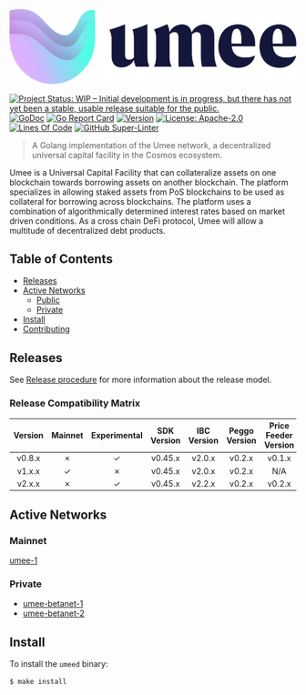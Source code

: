 <!-- markdownlint-disable MD041 -->
<!-- markdownlint-disable MD013 -->

![Logo!](assets/umee-logo.png)

[![Project Status: WIP – Initial development is in progress, but there has not yet been a stable, usable release suitable for the public.](https://img.shields.io/badge/repo%20status-WIP-yellow.svg?style=flat-square)](https://www.repostatus.org/#wip)
[![GoDoc](https://img.shields.io/badge/godoc-reference-blue?style=flat-square&logo=go)](https://godoc.org/github.com/umee-network/umee)
[![Go Report Card](https://goreportcard.com/badge/github.com/umee-network/umee?style=flat-square)](https://goreportcard.com/report/github.com/umee-network/umee)
[![Version](https://img.shields.io/github/tag/umee-network/umee.svg?style=flat-square)](https://github.com/umee-network/umee/releases/latest)
[![License: Apache-2.0](https://img.shields.io/github/license/umee-network/umee.svg?style=flat-square)](https://github.com/umee-network/umee/blob/main/LICENSE)
[![Lines Of Code](https://img.shields.io/tokei/lines/github/umee-network/umee?style=flat-square)](https://github.com/umee-network/umee)
[![GitHub Super-Linter](https://img.shields.io/github/workflow/status/umee-network/umee/Lint?style=flat-square&label=Lint)](https://github.com/marketplace/actions/super-linter)

> A Golang implementation of the Umee network, a decentralized universal capital
> facility in the Cosmos ecosystem.

Umee is a Universal Capital Facility that can collateralize assets on one blockchain
towards borrowing assets on another blockchain. The platform specializes in
allowing staked assets from PoS blockchains to be used as collateral for borrowing
across blockchains. The platform uses a combination of algorithmically determined
interest rates based on market driven conditions. As a cross chain DeFi protocol,
Umee will allow a multitude of decentralized debt products.

## Table of Contents

- [Releases](#releases)
- [Active Networks](#active-networks)
  - [Public](#public)
  - [Private](#private)
- [Install](#install)
- [Contributing](CONTRIBUTING.md)

## Releases

See [Release procedure](CONTRIBUTING.md#release-procedure) for more information about the release model.

### Release Compatibility Matrix

| Version | Mainnet | Experimental | SDK Version | IBC Version | Peggo Version | Price Feeder Version |
| :-----: | :-----: | :----------: | :---------: | :---------: | :-----------: | :------------------: |
| v0.8.x  |    ✗    |      ✓       |   v0.45.x   |   v2.0.x    |    v0.2.x     |        v0.1.x        |
| v1.x.x  |    ✓    |      ✗       |   v0.45.x   |   v2.0.x    |    v0.2.x     |         N/A          |
| v2.x.x  |    ✗    |      ✓       |   v0.45.x   |   v2.2.x    |    v0.2.x     |        v0.2.x        |

## Active Networks

### Mainnet

[umee-1](networks/umee-1)

### Private

- [umee-betanet-1](networks/umee-betanet-1)
- [umee-betanet-2](networks/umee-betanet-2)

## Install

To install the `umeed` binary:

```shell
$ make install
```

